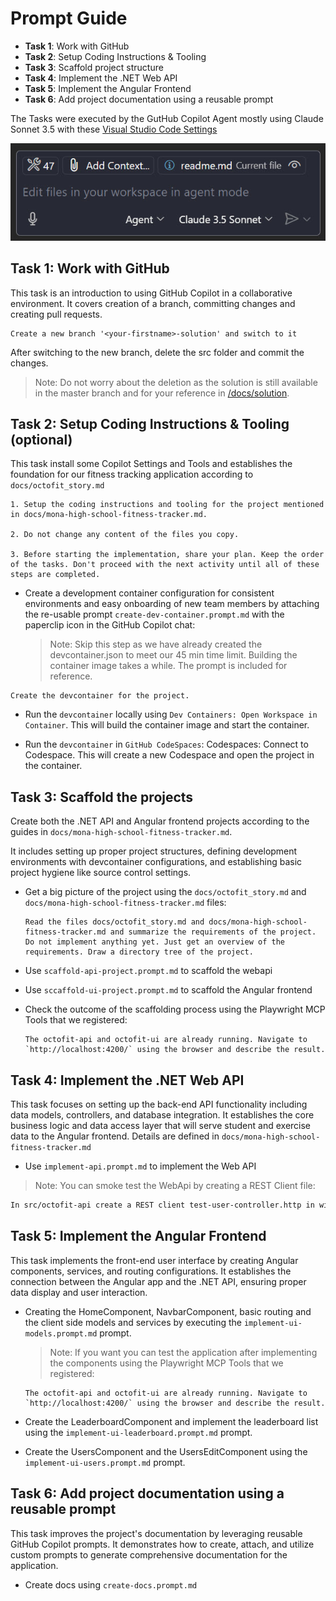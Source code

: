 # Prompt Guide

- **Task 1**: Work with GitHub
- **Task 2**: Setup Coding Instructions & Tooling
- **Task 3**: Scaffold project structure
- **Task 4**: Implement the .NET Web API
- **Task 5**: Implement the Angular Frontend
- **Task 6**: Add project documentation using a reusable prompt

The Tasks were executed by the GutHub Copilot Agent mostly using Claude Sonnet 3.5 with these [Visual Studio Code Settings](/docs/assets/settings.json)

![settings](./images/agent.jpg)

## Task 1: Work with GitHub

This task is an introduction to using GitHub Copilot in a collaborative environment. It covers creation of a branch, committing changes and creating pull requests.

```prompt
Create a new branch '<your-firstname>-solution' and switch to it
```

After switching to the new branch, delete the src folder and commit the changes.

> Note: Do not worry about the deletion as the solution is still available in the master branch and for your reference in [/docs/solution](/docs/solution/).

## Task 2: Setup Coding Instructions & Tooling (optional)

This task install some Copilot Settings and Tools and establishes the foundation for our fitness tracking application according to `docs/octofit_story.md`

```prompt
1. Setup the coding instructions and tooling for the project mentioned in docs/mona-high-school-fitness-tracker.md.

2. Do not change any content of the files you copy.

3. Before starting the implementation, share your plan. Keep the order of the tasks. Don't proceed with the next activity until all of these steps are completed.
```

- Create a development container configuration for consistent environments and easy onboarding of new team members by attaching the re-usable prompt `create-dev-container.prompt.md` with the paperclip icon in the GitHub Copilot chat:

  > Note: Skip this step as we have already created the devcontainer.json to meet our 45 min time limit. Building the container image takes a while. The prompt is included for reference.

```prompt
Create the devcontainer for the project.
```

- Run the `devcontainer` locally using `Dev Containers: Open Workspace in Container`. This will build the container image and start the container.

- Run the `devcontainer` in `GitHub CodeSpaces`: Codespaces: Connect to Codespace. This will create a new Codespace and open the project in the container.

## Task 3: Scaffold the projects

Create both the .NET API and Angular frontend projects according to the guides in `docs/mona-high-school-fitness-tracker.md`.

It includes setting up proper project structures, defining development environments with devcontainer configurations, and establishing basic project hygiene like source control settings.

- Get a big picture of the project using the `docs/octofit_story.md` and `docs/mona-high-school-fitness-tracker.md` files:

  ```prompt
  Read the files docs/octofit_story.md and docs/mona-high-school-fitness-tracker.md and summarize the requirements of the project. Do not implement anything yet. Just get an overview of the requirements. Draw a directory tree of the project.
  ```

- Use `scaffold-api-project.prompt.md` to scaffold the webapi

- Use `sccaffold-ui-project.prompt.md` to scaffold the Angular frontend

- Check the outcome of the scaffolding process using the Playwright MCP Tools that we registered:

  ```prompt
  The octofit-api and octofit-ui are already running. Navigate to `http://localhost:4200/` using the browser and describe the result.
  ```

## Task 4: Implement the .NET Web API

This task focuses on setting up the back-end API functionality including data models, controllers, and database integration. It establishes the core business logic and data access layer that will serve student and exercise data to the Angular frontend. Details are defined in `docs/mona-high-school-fitness-tracker.md`

- Use `implement-api.prompt.md` to implement the Web API

> Note: You can smoke test the WebApi by creating a REST Client file:

```bash
In src/octofit-api create a REST client test-user-controller.http in wich you test all methods of the UserController
```

## Task 5: Implement the Angular Frontend

This task implements the front-end user interface by creating Angular components, services, and routing configurations. It establishes the connection between the Angular app and the .NET API, ensuring proper data display and user interaction.

- Creating the HomeComponent, NavbarComponent, basic routing and the client side models and services by executing the `implement-ui-models.prompt.md` prompt.

  > Note: If you want you can test the application after implementing the components using the Playwright MCP Tools that we registered:

  ```prompt
  The octofit-api and octofit-ui are already running. Navigate to `http://localhost:4200/` using the browser and describe the result.
  ```

- Create the LeaderboardComponent and implement the leaderboard list using the `implement-ui-leaderboard.prompt.md` prompt.

- Create the UsersComponent and the UsersEditComponent using the `implement-ui-users.prompt.md` prompt.

## Task 6: Add project documentation using a reusable prompt

This task improves the project's documentation by leveraging reusable GitHub Copilot prompts. It demonstrates how to create, attach, and utilize custom prompts to generate comprehensive documentation for the application.

- Create docs using `create-docs.prompt.md`

